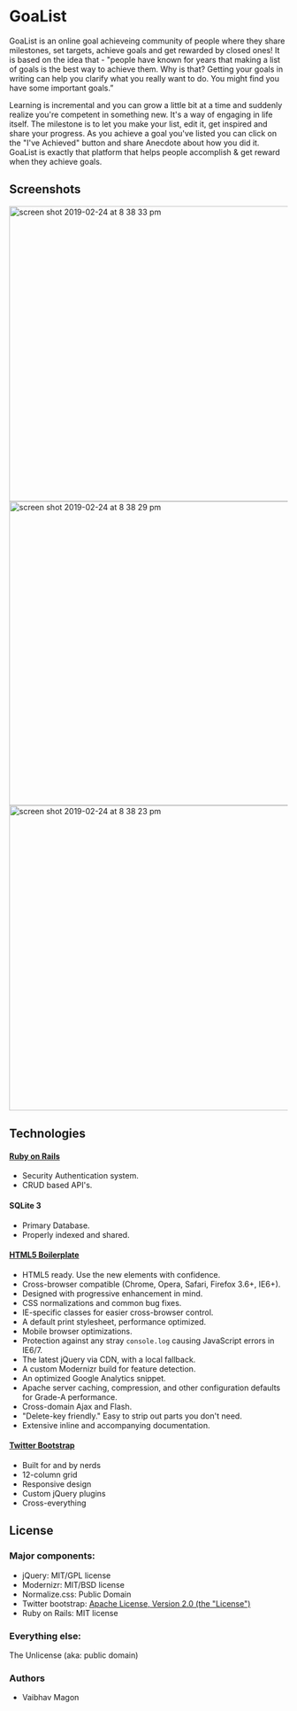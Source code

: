# GoaList

GoaList is an online goal achieveing community of people where they share milestones, set targets, achieve goals and get rewarded by closed ones! It is based on the idea that - "people have known for years that making a list of goals is the best way to achieve them. Why is that? Getting your goals in writing can help you clarify what you really want to do. You might find you have some important goals.”

Learning is incremental and you can grow a little bit at a time and suddenly realize you're competent in something new. It's a way of engaging in life itself. The milestone is to let you make your list, edit it, get inspired and share your progress. As you achieve a goal you've listed you can click on the "I've Achieved" button and share Anecdote about how you did it. GoaList is exactly that platform that helps people accomplish & get reward when they achieve goals.


## Screenshots

<img width="533" alt="screen shot 2019-02-24 at 8 38 33 pm" src="https://user-images.githubusercontent.com/5276190/53301089-ba08a000-3874-11e9-88fb-3c61330ea244.png">

<img width="549" alt="screen shot 2019-02-24 at 8 38 29 pm" src="https://user-images.githubusercontent.com/5276190/53301090-baa13680-3874-11e9-9b52-fd924ac53698.png">

<img width="551" alt="screen shot 2019-02-24 at 8 38 23 pm" src="https://user-images.githubusercontent.com/5276190/53301091-baa13680-3874-11e9-9599-f6856e8bdaad.png">


## Technologies

#### [Ruby on Rails](http://rubyonrails.org/)
* Security Authentication system.
* CRUD based API's.

#### SQLite 3
* Primary Database.
* Properly indexed and shared.

#### [HTML5 Boilerplate](https://github.com/h5bp/html5-boilerplate/)
* HTML5 ready. Use the new elements with confidence.
* Cross-browser compatible (Chrome, Opera, Safari, Firefox 3.6+, IE6+).
* Designed with progressive enhancement in mind.
* CSS normalizations and common bug fixes.
* IE-specific classes for easier cross-browser control.
* A default print stylesheet, performance optimized.
* Mobile browser optimizations.
* Protection against any stray `console.log` causing JavaScript errors in IE6/7.
* The latest jQuery via CDN, with a local fallback.
* A custom Modernizr build for feature detection.
* An optimized Google Analytics snippet.
* Apache server caching, compression, and other configuration defaults for Grade-A performance.
* Cross-domain Ajax and Flash.
* "Delete-key friendly." Easy to strip out parts you don't need.
* Extensive inline and accompanying documentation.

#### [Twitter Bootstrap](http://twitter.github.com/bootstrap/index.html)
* Built for and by nerds
* 12-column grid
* Responsive design
* Custom jQuery plugins
* Cross-everything


## License

### Major components:

* jQuery: MIT/GPL license
* Modernizr: MIT/BSD license
* Normalize.css: Public Domain
* Twitter bootstrap: [Apache License, Version 2.0 (the "License")](http://www.apache.org/licenses/LICENSE-2.0)
* Ruby on Rails: MIT license

### Everything else:

The Unlicense (aka: public domain)

### Authors

- Vaibhav Magon
